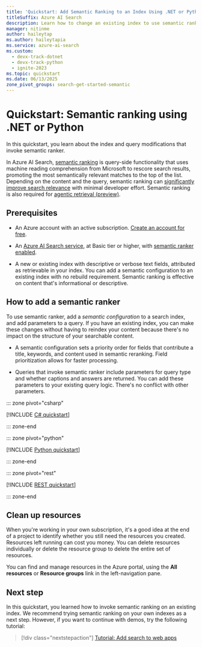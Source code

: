 ```yaml
---
title: 'Quickstart: Add Semantic Ranking to an Index Using .NET or Python'
titleSuffix: Azure AI Search
description: Learn how to change an existing index to use semantic ranker, which helps rescore search results and promote the most semantically relevant matches.
manager: nitinme
author: haileytap
ms.author: haileytapia
ms.service: azure-ai-search
ms.custom:
  - devx-track-dotnet
  - devx-track-python
  - ignite-2023
ms.topic: quickstart
ms.date: 06/13/2025
zone_pivot_groups: search-get-started-semantic
---
```


# Quickstart: Semantic ranking using .NET or Python

In this quickstart, you learn about the index and query modifications that invoke semantic ranker.

In Azure AI Search, [semantic ranking](semantic-search-overview.md) is query-side functionality that uses machine reading comprehension from Microsoft to rescore search results, promoting the most semantically relevant matches to the top of the list. Depending on the content and the query, semantic ranking can [significantly improve search relevance](https://techcommunity.microsoft.com/t5/azure-ai-services-blog/azure-cognitive-search-outperforming-vector-search-with-hybrid/ba-p/3929167) with minimal developer effort. Semantic ranking is also required for [agentic retrieval (preview)](search-agentic-retrieval-concept.md).

## Prerequisites

+ An Azure account with an active subscription. [Create an account for free](https://azure.microsoft.com/free/?WT.mc_id=A261C142F).

+ An [Azure AI Search service](search-create-service-portal.md), at Basic tier or higher, with [semantic ranker enabled](semantic-how-to-enable-disable.md).

+ A new or existing index with descriptive or verbose text fields, attributed as retrievable in your index. You can add a semantic configuration to an existing index with no rebuild requirement. Semantic ranking is effective on content that's informational or descriptive.

## How to add a semantic ranker

To use semantic ranker, add a *semantic configuration* to a search index, and add parameters to a query. If you have an existing index, you can make these changes without having to reindex your content because there's no impact on the structure of your searchable content.

+ A semantic configuration sets a priority order for fields that contribute a title, keywords, and content used in semantic reranking. Field prioritization allows for faster processing.

+ Queries that invoke semantic ranker include parameters for query type and whether captions and answers are returned. You can add these parameters to your existing query logic. There's no conflict with other parameters.

::: zone pivot="csharp"

[!INCLUDE [C# quickstart](includes/quickstarts/dotnet-semantic.md)]

::: zone-end

::: zone pivot="python"

[!INCLUDE [Python quickstart](includes/quickstarts/python-semantic.md)]

::: zone-end

::: zone pivot="rest"

[!INCLUDE [REST quickstart](includes/quickstarts/semantic-ranker-rest.md)]

::: zone-end

## Clean up resources

When you're working in your own subscription, it's a good idea at the end of a project to identify whether you still need the resources you created. Resources left running can cost you money. You can delete resources individually or delete the resource group to delete the entire set of resources.

You can find and manage resources in the Azure portal, using the **All resources** or **Resource groups** link in the left-navigation pane.

## Next step

In this quickstart, you learned how to invoke semantic ranking on an existing index. We recommend trying semantic ranking on your own indexes as a next step. However, if you want to continue with demos, try the following tutorial:

> [!div class="nextstepaction"]
> [Tutorial: Add search to web apps](tutorial-csharp-overview.md)
